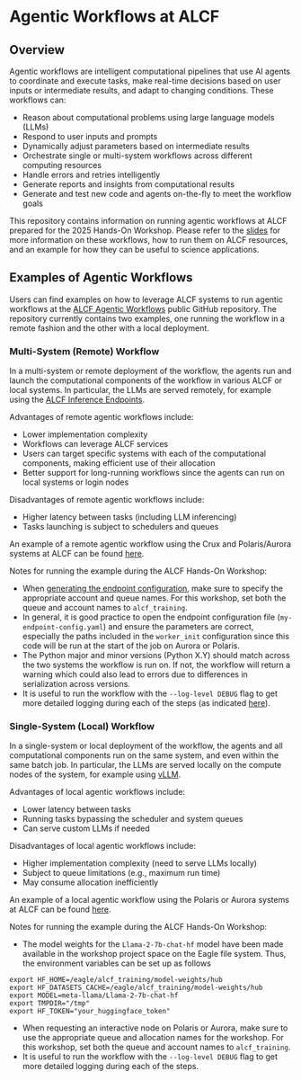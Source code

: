 # Agentic Workflows at ALCF

## Overview

Agentic workflows are intelligent computational pipelines that use AI agents to coordinate and execute tasks, make real-time decisions based on user inputs or intermediate results, and adapt to changing conditions.
These workflows can:

* Reason about computational problems using large language models (LLMs)
* Respond to user inputs and prompts
* Dynamically adjust parameters based on intermediate results
* Orchestrate single or multi-system workflows across different computing resources
* Handle errors and retries intelligently
* Generate reports and insights from computational results
* Generate and test new code and agents on-the-fly to meet the workflow goals

This repository contains information on running agentic workflows at ALCF prepared for the 2025 Hands-On Workshop.
Please refer to the [slides](2025HandsOnWorkshop_agenticWorkflows2.pdf) for more information on these workflows, how to run them on ALCF resources, and an example for how they can be useful to science applications.


## Examples of Agentic Workflows

Users can find examples on how to leverage ALCF systems to run agentic workflows at the [ALCF Agentic Workflows](https://github.com/argonne-lcf/alcf-agentics-workflow) public GitHub repository.
The repository currently contains two examples, one running the workflow in a remote fashion and the other with a local deployment.


### Multi-System (Remote) Workflow

In a multi-system or remote deployment of the workflow, the agents run and launch the computational components of the workflow in various ALCF or local systems.
In particular, the LLMs are served remotely, for example using the [ALCF Inference Endpoints](https://docs.alcf.anl.gov/services/inference-endpoints/).

Advantages of remote agentic workflows include:
* Lower implementation complexity
* Workflows can leverage ALCF services
* Users can target specific systems with each of the computational components, making efficient use of their allocation
* Better support for long-running workflows since the agents can run on local systems or login nodes

Disadvantages of remote agentic workflows include:
* Higher latency between tasks (including LLM inferencing)
* Tasks launching is subject to schedulers and queues

An example of a remote agentic workflow using the Crux and Polaris/Aurora systems at ALCF can be found [here](https://github.com/argonne-lcf/alcf-agentics-workflow/tree/main/remoteGlobusToAurora/TUTORIAL.md).

Notes for running the example during the ALCF Hands-On Workshop:
* When [generating the endpoint configuration](https://github.com/argonne-lcf/alcf-agentics-workflow/blob/main/remoteGlobusToAurora/TUTORIAL.md#13-generate-endpoint-configuration), make sure to specify the appropriate account and queue names. For this workshop, set both the queue and account names to `alcf_training`.
* In general, it is good practice to open the endpoint configuration file (`my-endpoint-config.yaml`) and ensure the parameters are correct, especially the paths included in the `worker_init` configuration since this code will be run at the start of the job on Aurora or Polaris.
* The Python major and minor versions (Python X.Y) should match across the two systems the workflow is run on. If not, the workflow will return a warning which could also lead to errors due to differences in serialization across versions.
* It is useful to run the workflow with the `--log-level DEBUG` flag to get more detailed logging during each of the steps (as indicated [here](https://github.com/argonne-lcf/alcf-agentics-workflow/blob/main/remoteGlobusToAurora/TUTORIAL.md#advanced-usage-examples)).


### Single-System (Local) Workflow

In a single-system or local deployment of the workflow, the agents and all computational components run on the same system, and even within the same batch job.
In particular, the LLMs are served locally on the compute nodes of the system, for example using [vLLM](https://docs.alcf.anl.gov/aurora/data-science/inference/vllm/).

Advantages of local agentic workflows include:
* Lower latency between tasks
* Running tasks bypassing the scheduler and system queues
* Can serve custom LLMs if needed

Disadvantages of local agentic workflows include:
* Higher implementation complexity (need to serve LLMs locally)
* Subject to queue limitations (e.g., maximum run time)
* May consume allocation inefficiently 

An example of a local agentic workflow using the Polaris or Aurora systems at ALCF can be found [here](https://github.com/argonne-lcf/alcf-agentics-workflow/tree/main/localWorkflow).


Notes for running the example during the ALCF Hands-On Workshop:
* The model weights for the `Llama-2-7b-chat-hf` model have been made available in the workshop project space on the Eagle file system. Thus, the environment variables can be set up as follows
```
export HF_HOME=/eagle/alcf_training/model-weights/hub
export HF_DATASETS_CACHE=/eagle/alcf_training/model-weights/hub
export MODEL=meta-llama/Llama-2-7b-chat-hf
export TMPDIR="/tmp"
export HF_TOKEN="your_huggingface_token"
```
* When requesting an interactive node on Polaris or Aurora, make sure to use the appropriate queue and allocation names for the workshop. For this workshop, set both the queue and account names to `alcf_training`.
* It is useful to run the workflow with the `--log-level DEBUG` flag to get more detailed logging during each of the steps.

